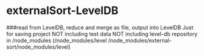# externalSort-LevelDB
###read from LevelDB, reduce and merge as file, output into LevelDB
Just for saving project
NOT including test data
NOT including level-db repository in /node_modules
(/node_modules/level
/node_modules/external-sort/node_modules/level)
